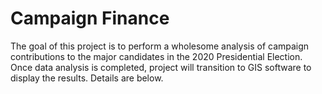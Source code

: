 # Campaign Finance

The goal of this project is to perform a wholesome analysis of campaign contributions to the major candidates in the 2020 Presidential Election. Once data analysis is completed, project will transition to GIS software to display the results. Details are below.

